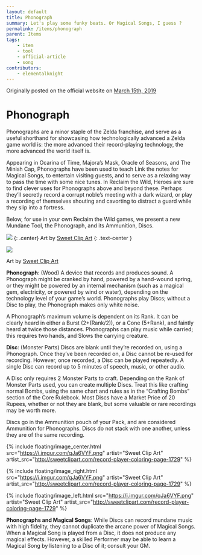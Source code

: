 ```yaml
---
layout: default
title: Phonograph
summary: Let's play some funky beats. Or Magical Songs, I guess ?
permalink: /items/phonograph
parent: Items
tags:
    - item
    - tool
    - official-article
    - song
contributors:
    - elementalknight
---
```


Originally posted on the official website on [March 15th, 2019](https://reclaimthewild.net/index.php/2019/03/15/tool-idea-phonograph/)

# Phonograph

Phonographs are a minor staple of the Zelda franchise, and serve as a useful shorthand for showcasing how technologically advanced a Zelda game world is: the more advanced their record-playing technology, the more advanced the world itself is.

Appearing in Ocarina of Time, Majora’s Mask, Oracle of Seasons, and The Minish Cap, Phonographs have been used to teach Link the notes for Magical Songs, to entertain visiting guests, and to serve as a relaxing way to pass the time with some nice tunes. In Reclaim the Wild, Heroes are sure to find clever uses for Phonographs above and beyond these. Perhaps they’ll secretly record a corrupt noble’s meeting with a dark wizard, or play a recording of themselves shouting and cavorting to distract a guard while they slip into a fortress.

Below, for use in your own Reclaim the Wild games, we present a new Mundane Tool, the Phonograph, and its Ammunition, Discs.

![](https://i.imgur.com/qJa6VYF.png)
{: .center}
Art by [Sweet Clip Art](http://sweetclipart.com/record-player-coloring-page-1729)
{: .text-center }

<div class="container_floating_right">
	<div class="image_legend_container">
		<img src="https://i.imgur.com/qJa6VYF.png">
		<p>Art by <a href="http://sweetclipart.com/record-player-coloring-page-1729">Sweet Clip Art</a></p>
	</div>
</div>

**Phonograph**: (Wood) A device that records and produces sound. A Phonograph might be cranked by hand, powered by a hand-wound spring, or they might be powered by an internal mechanism (such as a magical gem, electricity, or powered by wind or water), depending on the technology level of your game’s world. Phonographs play Discs; without a Disc to play, the Phonograph makes only white noise.

A Phonograph’s maximum volume is dependent on its Rank. It can be clearly heard in either a Burst (2+(Rank/2)), or a Cone (5+Rank), and faintly heard at twice those distances. Phonographs can play music while carried; this requires two hands, and Slows the carrying creature.

**Disc**: (Monster Parts) Discs are blank until they’re recorded on, using a Phonograph. Once they’ve been recorded on, a Disc cannot be re-used for recording. However, once recorded, a Disc can be played repeatedly. A single Disc can record up to 5 minutes of speech, music, or other audio.

A Disc only requires 2 Monster Parts to craft. Depending on the Rank of Monster Parts used, you can create multiple Discs. Treat this like crafting normal Bombs, using the same chart and rules as in the “Crafting Bombs” section of the Core Rulebook. Most Discs have a Market Price of 20 Rupees, whether or not they are blank, but some valuable or rare recordings may be worth more.

Discs go in the Ammunition pouch of your Pack, and are considered Ammunition for Phonographs. Discs do not stack with one another, unless they are of the same recording.

{% include floating/image_center.html src="https://i.imgur.com/qJa6VYF.png" artist="Sweet Clip Art" artist_src="http://sweetclipart.com/record-player-coloring-page-1729" %}

{% include floating/image_right.html src="https://i.imgur.com/qJa6VYF.png" artist="Sweet Clip Art" artist_src="http://sweetclipart.com/record-player-coloring-page-1729" %}

{% include floating/image_left.html src="https://i.imgur.com/qJa6VYF.png" artist="Sweet Clip Art" artist_src="http://sweetclipart.com/record-player-coloring-page-1729" %}

**Phonographs and Magical Songs**: While Discs can record mundane music with high fidelity, they cannot duplicate the arcane power of Magical Songs. When a Magical Song is played from a Disc, it does not produce any magical effects. However, a skilled Performer may be able to learn a Magical Song by listening to a Disc of it; consult your GM.